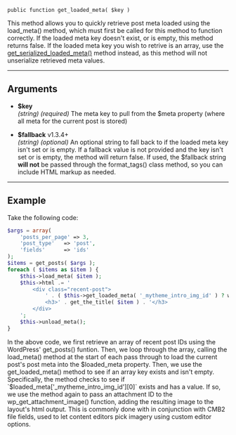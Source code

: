 `public function get_loaded_meta( $key )`

This method allows you to quickly retrieve post meta loaded using the load_meta() method, which must first be called for this method to function correctly. If the loaded meta key doesn't exist, or is empty, this method returns false. If the loaded meta key you wish to retrive is an array, use the [get_serialized_loaded_meta()](/docs/method-layout/methods/get_serialized_loaded_meta()) method instead, as this method will not unserialize retrieved meta values.

***

## Arguments

- **$key**  
_(string)_ _(required)_ The meta key to pull from the $meta property (where all meta for the current post is stored)  
  
 - **$fallback** <span class="version-badge">v1.3.4+</span>  
_(string)_ _(optional)_ An optional string to fall back to if the loaded meta key isn't set or is empty. If a fallback value is not provided and the key isn't set or is empty, the method will return false. If used, the $fallback string **will not** be passed through the format_tags() class method, so you can include HTML markup as needed.
  
***

## Example

Take the following code:

```php
$args = array(
	'posts_per_page' => 3,
	'post_type'   => 'post',
	'fields'      => 'ids'
);
$items = get_posts( $args );
foreach ( $items as $item ) {
	$this->load_meta( $item );
	$this->html .= '
		<div class="recent-post">
			' . ( $this->get_loaded_meta( '_mytheme_intro_img_id' ) ? wp_get_attachment_image( $this->get_loaded_meta( '_mytheme_intro_img_id' ), 'medium', false, array( 'class' => 'img-fluid' ) ) : '' ) . '
			<h3>' . get_the_title( $item ) . '</h3>
		</div>
	';
	$this->unload_meta();
}
```

In the above code, we first retrieve an array of recent post IDs using the WordPress' get_posts() funtion. Then, we loop through the array, calling the load_meta() method at the start of each pass through to load the current post's post meta into the $loaded_meta property. Then, we use the get_loaded_meta() method to see if an array key exists and isn't empty. Specifically, the method checks to see if `$loaded_meta['_mytheme_intro_img_id'][0]` exists and has a value. If so, we use the method again to pass an attachment ID to the wp_get_attachment_image() function, adding the resulting image to the layout's html output. This is commonly done with in conjunction with CMB2 file fields, used to let content editors pick imagery using custom editor options.